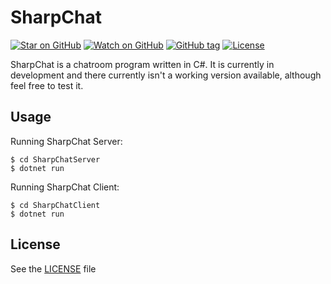 
# SharpChat
[![Star on GitHub](https://img.shields.io/github/stars/Explorer017/SharpChat?style=social)](https://github.com/Explorer017/SharpChat)
[![Watch on GitHub](https://img.shields.io/github/watchersExplorer017/SharpChat?style=social)](https://github.com/Explorer017/SharpChat)
[![GitHub tag](https://img.shields.io/github/tag/Explorer017/SharpChat?include_prereleases=&sort=semver&color=blue)](https://github.com/Explorer017/SharpChat/releases/)
[![License](https://img.shields.io/badge/License-MIT-blue)](#license)

SharpChat is a chatroom program written in C#. It is currently in development and there currently isn't a working version available, although feel free to test it.

## Usage
Running SharpChat Server:

    $ cd SharpChatServer
    $ dotnet run
   
   Running SharpChat Client:

    $ cd SharpChatClient
    $ dotnet run
## License
See the [LICENSE](https://github.com/Explorer017/SharpChat/blob/master/LICENSE) file


